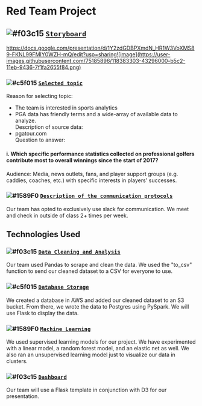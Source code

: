 # Red Team Project
## ![#f03c15](https://via.placeholder.com/15/f03c15/000000?text=+) <ins>`Storyboard`</ins>
https://docs.google.com/presentation/d/1Y2zdGDBPXmdN_HR1W3VoXMS89-FKNL99FMIY0WZH-mQ/edit?usp=sharing![image](https://user-images.githubusercontent.com/75185896/118383303-43296000-b5c2-11eb-9436-7f1fa2655f84.png)
### ![#c5f015](https://via.placeholder.com/15/c5f015/000000?text=+) <ins>`Selected topic`</ins>
Reason for selecting topic:  
* The team is interested in sports analytics 
* PGA data has friendly terms and a wide-array of available data to analyze.    
Description of source data:  
* pgatour.com  
Question to answer:  
#### i. Which specific performance statistics collected on professional golfers contribute most to overall winnings since the start of 2017?  
Audience: Media, news outlets, fans, and player support groups (e.g. caddies, coaches, etc.) with specific interests in players' successes.
### ![#1589F0](https://via.placeholder.com/15/1589F0/000000?text=+) <ins>`Description of the communication protocols`</ins>
Our team has opted to exclusively use slack for communication.  We meet and check in outside of class 2+ times per week.
## Technologies Used
### ![#f03c15](https://via.placeholder.com/15/f03c15/000000?text=+) <ins>`Data Cleaning and Analysis`</ins>
Our team used Pandas to scrape and clean the data.  We used the "to_csv" function to send our cleaned dataset to a CSV for everyone to use.
### ![#c5f015](https://via.placeholder.com/15/c5f015/000000?text=+) <ins>`Database Storage`</ins>
We created a database in AWS and added our cleaned dataset to an S3 bucket.  From there, we wrote the data to Postgres using PySpark.  We will use Flask to display the data.
### ![#1589F0](https://via.placeholder.com/15/1589F0/000000?text=+) <ins>`Machine Learning`</ins>
We used supervised learning models for our project.  We have experimented with a linear model, a random forest model, and an elastic net as well.  We also ran an unsupervised learning model just to visualize our data in clusters.
### ![#f03c15](https://via.placeholder.com/15/f03c15/000000?text=+) <ins>`Dashboard`</ins>
Our team will use a Flask template in conjunction with D3 for our presentation.
